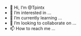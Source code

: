 - 👋 Hi, I’m @Tpintx
- 👀 I’m interested in ...
- 🌱 I’m currently learning ...
- 💞️ I’m looking to collaborate on ...
- 📫 How to reach me ...

<!---
Tpintx/Tpintx is a ✨ special ✨ repository because its `README.md` (this file) appears on your GitHub profile.
You can click the Preview link to take a look at your changes.
--->
